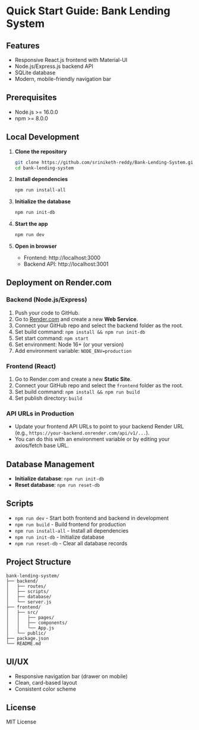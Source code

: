 # Quick Start Guide: Bank Lending System

## Features
- Responsive React.js frontend with Material-UI
- Node.js/Express.js backend API
- SQLite database
- Modern, mobile-friendly navigation bar

## Prerequisites
- Node.js >= 16.0.0
- npm >= 8.0.0

## Local Development

1. **Clone the repository**
   ```bash
   git clone https://github.com/sriniketh-reddy/Bank-Lending-System.git
   cd bank-lending-system
   ```

2. **Install dependencies**
   ```bash
   npm run install-all
   ```

3. **Initialize the database**
   ```bash
   npm run init-db
   ```

4. **Start the app**
   ```bash
   npm run dev
   ```

5. **Open in browser**
   - Frontend: http://localhost:3000
   - Backend API: http://localhost:3001

## Deployment on Render.com

### Backend (Node.js/Express)
1. Push your code to GitHub.
2. Go to [Render.com](https://render.com/) and create a new **Web Service**.
3. Connect your GitHub repo and select the backend folder as the root.
4. Set build command: `npm install && npm run init-db`
5. Set start command: `npm start`
6. Set environment: Node 16+ (or your version)
7. Add environment variable: `NODE_ENV=production`

### Frontend (React)
1. Go to Render.com and create a new **Static Site**.
2. Connect your GitHub repo and select the `frontend` folder as the root.
3. Set build command: `npm install && npm run build`
4. Set publish directory: `build`

### API URLs in Production
- Update your frontend API URLs to point to your backend Render URL (e.g., `https://your-backend.onrender.com/api/v1/...`).
- You can do this with an environment variable or by editing your axios/fetch base URL.

## Database Management
- **Initialize database**: `npm run init-db`
- **Reset database**: `npm run reset-db`

## Scripts
- `npm run dev` - Start both frontend and backend in development
- `npm run build` - Build frontend for production
- `npm run install-all` - Install all dependencies
- `npm run init-db` - Initialize database
- `npm run reset-db` - Clear all database records

## Project Structure
```
bank-lending-system/
├── backend/
│   ├── routes/
│   ├── scripts/
│   ├── database/
│   └── server.js
├── frontend/
│   ├── src/
│   │   ├── pages/
│   │   ├── components/
│   │   └── App.js
│   └── public/
├── package.json
└── README.md
```

## UI/UX
- Responsive navigation bar (drawer on mobile)
- Clean, card-based layout
- Consistent color scheme

## License
MIT License 
